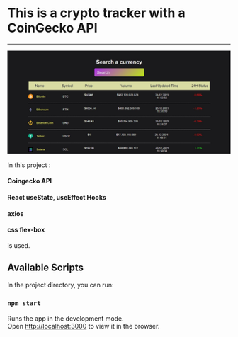 # This is a crypto tracker with a CoinGecko API

---

![alt text](https://github.com/barisdevjs/crypto-tracker/blob/main/crypto.jpg)

In this project :
#### Coingecko API
#### React useState, useEffect Hooks
#### axios
#### css flex-box 
is used.


## Available Scripts

In the project directory, you can run:

### `npm start`

Runs the app in the development mode.\
Open [http://localhost:3000](http://localhost:3000) to view it in the browser. 





